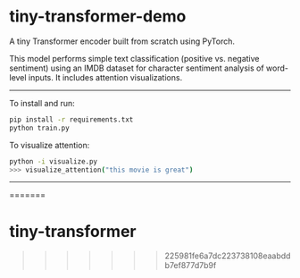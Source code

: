# tiny-transformer-demo
A tiny Transformer encoder built from scratch using PyTorch. 

This model performs simple text classification (positive vs. negative sentiment) using an IMDB dataset for character sentiment analysis of word-level inputs. It includes attention visualizations.

---
To install and run:
```bash
pip install -r requirements.txt
python train.py
```

To visualize attention:
```bash
python -i visualize.py
>>> visualize_attention("this movie is great")
```

---
=======
# tiny-transformer
>>>>>>> 225981fe6a7dc223738108eaabddb7ef877d7b9f

